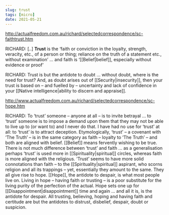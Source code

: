 ```yaml
---
slug: trust
tags: [micro]
date: 2021-05-21
---
```



http://actualfreedom.com.au/richard/selectedcorrespondence/sc-faithtrust.htm

RICHARD: [..] **Trust** is the ‘faith or conviction in the loyalty, strength, veracity, etc., of a person or thing; reliance on the truth of a statement etc., without examination’ ... and faith is ‘[[Belief|belief]], especially without evidence or proof’ 

RICHARD: Trust is but the antidote to doubt ... without doubt, where is the need for trust? And, as doubt arises out of [[Security|insecurity]], then your trust is based on – and fuelled by – uncertainty and lack of confidence in your [[Native intelligence|ability to discern and appraise]].

http://www.actualfreedom.com.au/richard/selectedcorrespondence/sc-hope.htm

RICHARD: To ‘trust’ someone – anyone at all – is to invite betrayal ... to ‘trust’ someone is to impose a demand upon them that they may not be able to live up to (or want to) and I never do that. I have had no use for ‘trust’ at all: to ‘trust’ is to attract deception. Etymologically, ‘trust’ – a covenant with ‘The Truth’ – is in the same category as faith – loyalty to ‘The Truth’ – and both are aligned with belief. [[Belief]] means fervently wishing to be true. There is not much difference between ‘trust’ and faith ... as a generalisation perhaps ‘trust’ is used more in [[Spirituality|spiritual]] circles, whereas faith is more aligned with the religious. ‘Trust’ seems to have more solid connotations than faith – to the [[Spirituality|spiritual]] aspirant, who scorns religion and all its trappings – yet, essentially they amount to the same. They all give rise to hope. [[Hope]], the antidote to despair, is what most people live on. Living in hope – having faith or trusting – is a poor substitute for the living purity of the perfection of the actual. Hope sets one up for [[Disappointment|disappointment]] time and again ... and all it is, is the antidote for despair. All trusting, believing, hoping and having faith and certitude are but the antidotes to distrust, disbelief, despair, doubt or suspicion.